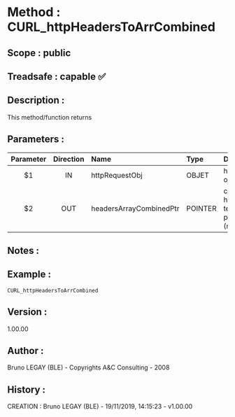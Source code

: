 ﻿# **Method :** CURL_httpHeadersToArrCombined
## **Scope :** public
## **Treadsafe :** capable ✅ 
## **Description :** 
This method/function returns
## **Parameters :** 
| Parameter | Direction | Name | Type | Description | 
|:----:|:----:|:----|:----|:----| 
| $1 | IN | httpRequestObj | OBJET | http.request object | 
| $2 | OUT | headersArrayCombinedPtr | POINTER | combined headers text array pointer (modified) | 

## **Notes :** 

## **Example :** 
```
CURL_httpHeadersToArrCombined
```
## **Version :** 
1.00.00
## **Author :** 
Bruno LEGAY (BLE) - Copyrights A&C Consulting - 2008
## **History :** 
 CREATION : Bruno LEGAY (BLE) - 19/11/2019, 14:15:23 - v1.00.00
